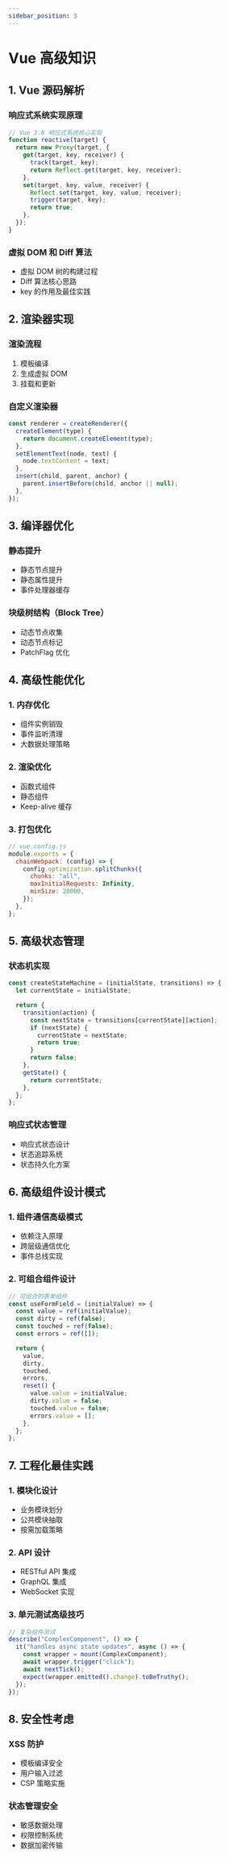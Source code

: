 ```yaml
---
sidebar_position: 3
---
```


# Vue 高级知识

## 1. Vue 源码解析

### 响应式系统实现原理

```js
// Vue 3.0 响应式系统核心实现
function reactive(target) {
  return new Proxy(target, {
    get(target, key, receiver) {
      track(target, key);
      return Reflect.get(target, key, receiver);
    },
    set(target, key, value, receiver) {
      Reflect.set(target, key, value, receiver);
      trigger(target, key);
      return true;
    },
  });
}
```

### 虚拟 DOM 和 Diff 算法

- 虚拟 DOM 树的构建过程
- Diff 算法核心思路
- key 的作用及最佳实践

## 2. 渲染器实现

### 渲染流程

1. 模板编译
2. 生成虚拟 DOM
3. 挂载和更新

### 自定义渲染器

```js
const renderer = createRenderer({
  createElement(type) {
    return document.createElement(type);
  },
  setElementText(node, text) {
    node.textContent = text;
  },
  insert(child, parent, anchor) {
    parent.insertBefore(child, anchor || null);
  },
});
```

## 3. 编译器优化

### 静态提升

- 静态节点提升
- 静态属性提升
- 事件处理器缓存

### 块级树结构（Block Tree）

- 动态节点收集
- 动态节点标记
- PatchFlag 优化

## 4. 高级性能优化

### 1. 内存优化

- 组件实例销毁
- 事件监听清理
- 大数据处理策略

### 2. 渲染优化

- 函数式组件
- 静态组件
- Keep-alive 缓存

### 3. 打包优化

```js
// vue.config.js
module.exports = {
  chainWebpack: (config) => {
    config.optimization.splitChunks({
      chunks: "all",
      maxInitialRequests: Infinity,
      minSize: 20000,
    });
  },
};
```

## 5. 高级状态管理

### 状态机实现

```js
const createStateMachine = (initialState, transitions) => {
  let currentState = initialState;

  return {
    transition(action) {
      const nextState = transitions[currentState][action];
      if (nextState) {
        currentState = nextState;
        return true;
      }
      return false;
    },
    getState() {
      return currentState;
    },
  };
};
```

### 响应式状态管理

- 响应式状态设计
- 状态追踪系统
- 状态持久化方案

## 6. 高级组件设计模式

### 1. 组件通信高级模式

- 依赖注入原理
- 跨层级通信优化
- 事件总线实现

### 2. 可组合组件设计

```js
// 可组合的表单组件
const useFormField = (initialValue) => {
  const value = ref(initialValue);
  const dirty = ref(false);
  const touched = ref(false);
  const errors = ref([]);

  return {
    value,
    dirty,
    touched,
    errors,
    reset() {
      value.value = initialValue;
      dirty.value = false;
      touched.value = false;
      errors.value = [];
    },
  };
};
```

## 7. 工程化最佳实践

### 1. 模块化设计

- 业务模块划分
- 公共模块抽取
- 按需加载策略

### 2. API 设计

- RESTful API 集成
- GraphQL 集成
- WebSocket 实现

### 3. 单元测试高级技巧

```js
// 复杂组件测试
describe("ComplexComponent", () => {
  it("handles async state updates", async () => {
    const wrapper = mount(ComplexComponent);
    await wrapper.trigger("click");
    await nextTick();
    expect(wrapper.emitted().change).toBeTruthy();
  });
});
```

## 8. 安全性考虑

### XSS 防护

- 模板编译安全
- 用户输入过滤
- CSP 策略实施

### 状态管理安全

- 敏感数据处理
- 权限控制系统
- 数据加密传输
